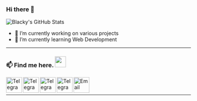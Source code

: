 
### Hi there 👋

![Blacky's GitHub Stats](https://github-readme-stats.vercel.app/api/?username=brblacky&show_icons=true&title_color=fff&icon_color=79ff97&text_color=9f9f9f&bg_color=151515)

<p align="left"> </p>


- 🔭 I’m currently working on various projects
- 🌱 I’m currently learning Web Development

------------------------------------------

### 📫 Find me here. <img src="https://media.giphy.com/media/WUlplcMpOCEmTGBtBW/giphy.gif" width="30"> 
<div style="display-flex">
<a href="https://twitter.com/br_blacky"> <img align="left" width="43px" src="https://raw.githubusercontent.com/brblacky/BrBlacky/main/icons8-twitter-100.png" title="Telegram"/></a>
<a href="https://youtube.com/c/brblacky"> <img align="left" width="43px" src="https://raw.githubusercontent.com/brblacky/BrBlacky/main/icons8-youtube-music-500.png" title="Telegram"/></a>
<a href="https://t.me/sdip521"> <img align="left" width="43px" src="https://github.com/Oshekher/Oshekher/blob/main/telegram.png" title="Telegram"/></a>
<a href="https://blacky-dev.cf/"> <img align="left" width="43px" src="https://github.com/Oshekher/Oshekher/blob/main/internet.png" title="Telegram"/></a>
<a href="mailto: sdipedit@gmail.com"> <img align="left" width="43px" src="https://github.com/Oshekher/Oshekher/blob/main/email.png" title="Email"/> </a><br>
</div>&nbsp;
&nbsp;
&nbsp;

------------------------------------------  
